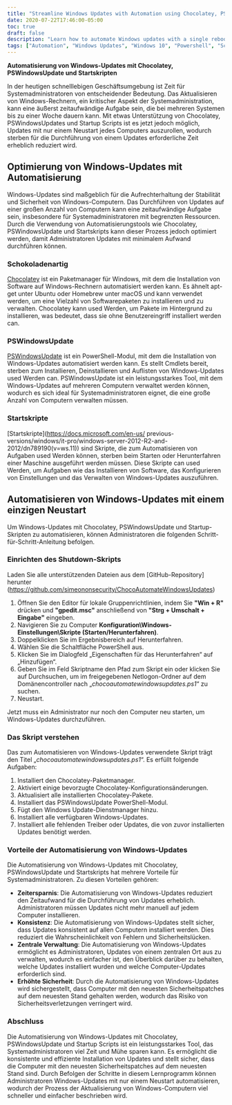```yaml
---
title: "Streamline Windows Updates with Automation using Chocolatey, PSWindowsUpdate, and Startup Scripts"
date: 2020-07-22T17:46:00-05:00
toc: true
draft: false
description: "Learn how to automate Windows updates with a single reboot and save valuable time for system administrators using Chocolatey, PSWindowsUpdate, and Startup Scripts."
tags: ["Automation", "Windows Updates", "Windows 10", "Powershell", "Script", "Chocolatey", "PSWindowsUpdate", "Startup Scripts", "System Administrators", "Windows Update Processes", "Local Group Policy Editor", "GP", "GPO", "Group Policy Objects", "Package Manager", "Consistency", "Centralized Management", "Security", "Software Management", "Microsoft Updates"]
---
```


**Automatisierung von Windows-Updates mit Chocolatey, PSWindowsUpdate und Startskripten**  In der heutigen schnelllebigen Geschäftsumgebung ist Zeit für Systemadministratoren von entscheidender Bedeutung. Das Aktualisieren von Windows-Rechnern, ein kritischer Aspekt der Systemadministration, kann eine äußerst zeitaufwändige Aufgabe sein, die bei mehreren Systemen bis zu einer Woche dauern kann. Mit etwas Unterstützung von Chocolatey, PSWindowsUpdates und Startup Scripts ist es jetzt jedoch möglich, Updates mit nur einem Neustart jedes Computers auszurollen, wodurch sterben für die Durchführung von einem Updates erforderliche Zeit erheblich reduziert wird.  ## Optimierung von Windows-Updates mit Automatisierung  Windows-Updates sind maßgeblich für die Aufrechterhaltung der Stabilität und Sicherheit von Windows-Computern. Das Durchführen von Updates auf einer großen Anzahl von Computern kann eine zeitaufwändige Aufgabe sein, insbesondere für Systemadministratoren mit begrenzten Ressourcen. Durch die Verwendung von Automatisierungstools wie Chocolatey, PSWindowsUpdate und Startskripts kann dieser Prozess jedoch optimiert werden, damit Administratoren Updates mit minimalem Aufwand durchführen können.  ### Schokoladenartig  [Chocolatey](https://chocolatey.org/) ist ein Paketmanager für Windows, mit dem die Installation von Software auf Windows-Rechnern automatisiert werden kann. Es ähnelt apt-get unter Ubuntu oder Homebrew unter macOS und kann verwendet werden, um eine Vielzahl von Softwarepaketen zu installieren und zu verwalten. Chocolatey kann used Werden, um Pakete im Hintergrund zu installieren, was bedeutet, dass sie ohne Benutzereingriff installiert werden can.  ### PSWindowsUpdate  [PSWindowsUpdate](https://www.powershellgallery.com/packages/PSWindowsUpdate/2.0.0.4) ist ein PowerShell-Modul, mit dem die Installation von Windows-Updates automatisiert werden kann. Es stellt Cmdlets bereit, sterben zum Installieren, Deinstallieren und Auflisten von Windows-Updates used Werden can. PSWindowsUpdate ist ein leistungsstarkes Tool, mit dem Windows-Updates auf mehreren Computern verwaltet werden können, wodurch es sich ideal für Systemadministratoren eignet, die eine große Anzahl von Computern verwalten müssen.  ### Startskripte  [Startskripte](https://docs.microsoft.com/en-us/ previous-versions/windows/it-pro/windows-server-2012-R2-and-2012/dn789190(v=ws.11)) sind Skripte, die zum Automatisieren von Aufgaben used Werden können, sterben beim Starten oder Herunterfahren einer Maschine ausgeführt werden müssen. Diese Skripte can used Werden, um Aufgaben wie das Installieren von Software, das Konfigurieren von Einstellungen und das Verwalten von Windows-Updates auszuführen.  ## Automatisieren von Windows-Updates mit einem einzigen Neustart  Um Windows-Updates mit Chocolatey, PSWindowsUpdate und Startup-Skripten zu automatisieren, können Administratoren die folgenden Schritt-für-Schritt-Anleitung befolgen.  ### Einrichten des Shutdown-Skripts Laden Sie alle unterstützenden Dateien aus dem [GitHub-Repository] herunter (https://github.com/simeononsecurity/ChocoAutomateWindowsUpdates)  1. Öffnen Sie den Editor für lokale Gruppenrichtlinien, indem Sie **"Win + R"** drücken und **"gpedit.msc"** anschließend von **"Strg + Umschalt + Eingabe"** eingeben. 2. Navigieren Sie zu Computer **Konfiguration\Windows-Einstellungen\Skripte (Starten/Herunterfahren)**. 3. Doppelklicken Sie im Ergebnisbereich auf Herunterfahren. 4. Wählen Sie die Schaltfläche PowerShell aus. 5. Klicken Sie im Dialogfeld „Eigenschaften für das Herunterfahren“ auf „Hinzufügen“. 6. Geben Sie im Feld Skriptname den Pfad zum Skript ein oder klicken Sie auf Durchsuchen, um im freigegebenen Netlogon-Ordner auf dem Domänencontroller nach „*chocoautomatewindowsupdates.ps1*“ zu suchen. 7. Neustart.  Jetzt muss ein Administrator nur noch den Computer neu starten, um Windows-Updates durchzuführen.  ### Das Skript verstehen  Das zum Automatisieren von Windows-Updates verwendete Skript trägt den Titel „*chocoautomatewindowsupdates.ps1*“. Es erfüllt folgende Aufgaben:  1. Installiert den Chocolatey-Paketmanager. 2. Aktiviert einige bevorzugte Chocolatey-Konfigurationsänderungen. 3. Aktualisiert alle installierten Chocolatey-Pakete. 4. Installiert das PSWindowsUpdate PowerShell-Modul. 5. Fügt den Windows Update-Dienstmanager hinzu. 6. Installiert alle verfügbaren Windows-Updates. 7. Installiert alle fehlenden Treiber oder Updates, die von zuvor installierten Updates benötigt werden.  ### Vorteile der Automatisierung von Windows-Updates  Die Automatisierung von Windows-Updates mit Chocolatey, PSWindowsUpdate und Startskripts hat mehrere Vorteile für Systemadministratoren. Zu diesen Vorteilen gehören:  - **Zeitersparnis**: Die Automatisierung von Windows-Updates reduziert den Zeitaufwand für die Durchführung von Updates erheblich. Administratoren müssen Updates nicht mehr manuell auf jedem Computer installieren. - **Konsistenz**: Die Automatisierung von Windows-Updates stellt sicher, dass Updates konsistent auf allen Computern installiert werden. Dies reduziert die Wahrscheinlichkeit von Fehlern und Sicherheitslücken. - **Zentrale Verwaltung**: Die Automatisierung von Windows-Updates ermöglicht es Administratoren, Updates von einem zentralen Ort aus zu verwalten, wodurch es einfacher ist, den Überblick darüber zu behalten, welche Updates installiert wurden und welche Computer-Updates erforderlich sind. - **Erhöhte Sicherheit**: Durch die Automatisierung von Windows-Updates wird sichergestellt, dass Computer mit den neuesten Sicherheitspatches auf dem neuesten Stand gehalten werden, wodurch das Risiko von Sicherheitsverletzungen verringert wird.  ### Abschluss  Die Automatisierung von Windows-Updates mit Chocolatey, PSWindowsUpdate und Startup Scripts ist ein leistungsstarkes Tool, das Systemadministratoren viel Zeit und Mühe sparen kann. Es ermöglicht die konsistente und effiziente Installation von Updates und stellt sicher, dass die Computer mit den neuesten Sicherheitspatches auf dem neuesten Stand sind. Durch Befolgen der Schritte in diesem Lernprogramm können Administratoren Windows-Updates mit nur einem Neustart automatisieren, wodurch der Prozess der Aktualisierung von Windows-Computern viel schneller und einfacher beschrieben wird.